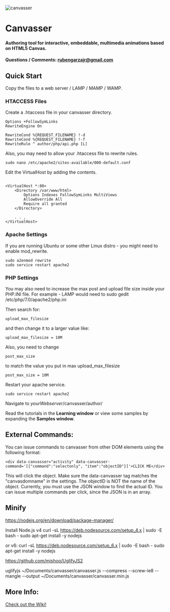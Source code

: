 ![canvasser](./author/image/canvasser.png)
# Canvasser
#### Authoring tool for interactive, embeddable, multimedia animations based on HTML5 Canvas.
#### Questions / Comments: <rubengarzajr@gmail.com>

## Quick Start
Copy the files to a web server / LAMP / MAMP / WAMP.

### HTACCESS Files
Create a .htaccess file in your canvasser directory.
```
Options +FollowSymLinks
RewriteEngine On

RewriteCond %{REQUEST_FILENAME} !-d
RewriteCond %{REQUEST_FILENAME} !-f
RewriteRule ^ author/php/api.php [L]
```

Also, you may need to allow your .htaccess file to rewrite rules.

```
sudo nano /etc/apache2/sites-available/000-default.conf
```
Edit the VirtualHost by adding the <Directory> contents.
```

<VirtualHost *:80>
    <Directory /var/www/html>
        Options Indexes FollowSymLinks MultiViews
        AllowOverride All
        Require all granted
    </Directory>

    . . .
</VirtualHost>

```

### Apache Settings
If you are running Ubuntu or some other Linux distro - you might need to enable mod_rewrite.

```
sudo a2enmod rewrite
sudo service restart apache2
```

### PHP Settings

You may also need to increase the max post and upload file size inside your PHP.INI file.
For example - LAMP would need to sudo gedit /etc/php/7.0/apache2/php.ini

Then search for:
```
upload_max_filesize
```
and then change it to a larger value like:
```
upload_max_filesize = 10M
```

Also, you need to change
```
post_max_size
```

to match the value you put in max upload_max_filesize
```
post_max_size = 10M
```
Restart your apache service.
```
sudo service restart apache2
```

Navigate to _yourWebserver_/canvasser/author/

Read the tutorials in the **Learning window** or view some samples by expanding the **Samples window**.


## External Commands:
You can issue commands to canvasser from other DOM elements using the following format:
```
<div data-canvasser="activity" data-canvasser-command='[{"command":"selectonly", "item":"objectID"}]'>CLICK ME</div>
```

This will click the object. Make sure the data-canvasser tag matches the "canvasdomname" in the settings.
The objectID is NOT the name of the object. Currently, you must use the JSON window to find the actual ID.
You can issue multiple commands per click, since the JSON is in an array.


## Minify
https://nodejs.org/en/download/package-manager/

Install Node.js v4
curl -sL https://deb.nodesource.com/setup_4.x | sudo -E bash -
sudo apt-get install -y nodejs

or v6:
curl -sL https://deb.nodesource.com/setup_6.x | sudo -E bash -
sudo apt-get install -y nodejs


https://github.com/mishoo/UglifyJS2

uglifyjs ~/Documents/canvasser/canvasser.js --compress --screw-ie8 --mangle --output ~/Documents/canvasser/canvasser.min.js


## More Info:
[Check out the Wiki!](https://github.com/rubengarzajr/canvasser/wiki)
